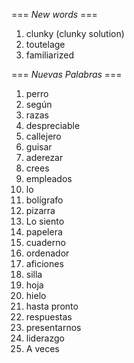 === *New words* ===

1. clunky (clunky solution)
2. toutelage
3. familiarized

=== *Nuevas Palabras* ===

1. perro
2. según
3. razas
4. despreciable
5. callejero
6. guisar
7. aderezar
8. crees  
9. empleados
10. lo
11. bolígrafo
12. pizarra
13. Lo siento
14. papelera
15. cuaderno
16. ordenador
17. aficiones
18. silla
19. hoja
20. hielo
21. hasta pronto
22. respuestas
23. presentarnos
24. liderazgo
25. A veces
